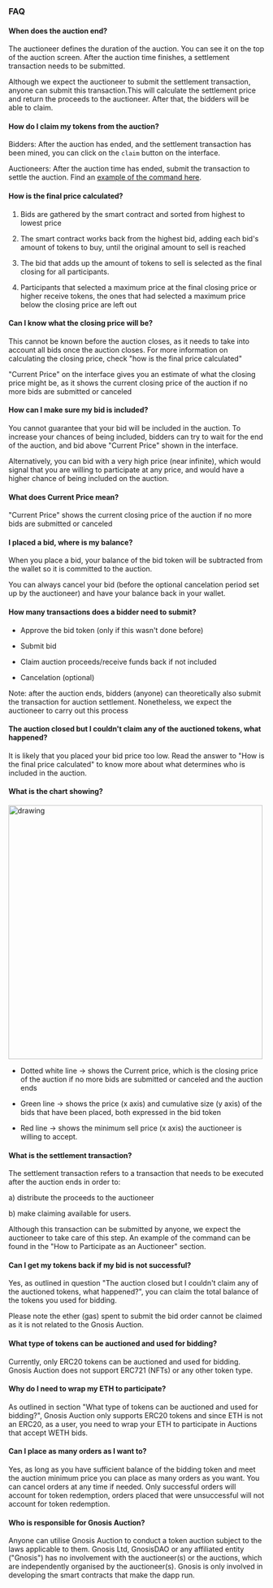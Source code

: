 ### FAQ

#### When does the auction end?

The auctioneer defines the duration of the auction. You can see it on the top of the auction screen. After the auction time finishes, a settlement transaction needs to be submitted.

Although we expect the auctioneer to submit the settlement transaction, anyone can submit this transaction.This will calculate the settlement price and return the proceeds to the auctioneer. After that, the bidders will be able to claim.

#### How do I claim my tokens from the auction?

Bidders: After the auction has ended, and the settlement transaction has been mined, you can click on the `claim` button on the interface.

Auctioneers: After the auction time has ended, submit the transaction to settle the auction. Find an [example of the command here](https://ido-ux.dev.gnosisdev.com/#/docs/participate-as-auctioneer#topAnchor).

#### How is the final price calculated?

1.  Bids are gathered by the smart contract and sorted from highest to lowest price

2.  The smart contract works back from the highest bid, adding each bid's amount of tokens to buy, until the original amount to sell is reached

3.  The bid that adds up the amount of tokens to sell is selected as the final closing for all participants. 

4.  Participants that selected a maximum price at the final closing price or higher receive tokens, the ones that had selected a maximum price below the closing price are left out

#### Can I know what the closing price will be?

This cannot be known before the auction closes, as it needs to take into account all bids once the auction closes. For more information on calculating the closing price, check "how is the final price calculated"

"Current Price" on the interface gives you an estimate of what the closing price might be, as it shows the current closing price of the auction if no more bids are submitted or canceled

#### How can I make sure my bid is included?

You cannot guarantee that your bid will be included in the auction. To increase your chances of being included, bidders can try to wait for the end of the auction, and bid above "Current Price" shown in the interface.

Alternatively, you can bid with a very high price (near infinite), which would signal that you are willing to participate at any price, and would have a higher chance of being included on the auction.

#### What does Current Price mean?

"Current Price" shows the current closing price of the auction if no more bids are submitted or canceled

#### I placed a bid, where is my balance?

When you place a bid, your balance of the bid token will be subtracted from the wallet so it is committed to the auction.

You can always cancel your bid (before the optional cancelation period set up by the auctioneer) and have your balance back in your wallet.

#### How many transactions does a bidder need to submit?

-   Approve the bid token (only if this wasn't done before)

-   Submit bid 

-   Claim auction proceeds/receive funds back if not included

-   Cancelation (optional)

Note: after the auction ends, bidders (anyone) can theoretically also submit the transaction for auction settlement. Nonetheless, we expect the auctioneer to carry out this process

#### The auction closed but I couldn't claim any of the auctioned tokens, what happened?

It is likely that you placed your bid price too low. Read the answer to "How is the final price calculated" to know more about what determines who is included in the auction.

#### What is the chart showing?

<img src="/assets/FAQChart image.png" alt="drawing" width="500"/>

-   Dotted white line -> shows the Current price, which is the closing price of the auction if no more bids are submitted or canceled and the auction ends

-   Green line -> shows the price (x axis) and cumulative size (y axis) of the bids that have been placed, both expressed in the bid token

-   Red line -> shows the minimum sell price (x axis) the auctioneer is willing to accept.

#### What is the settlement transaction?

The settlement transaction refers to a transaction that needs to be executed after the auction ends in order to:

a) distribute the proceeds to the auctioneer

b) make claiming available for users.

Although this transaction can be submitted by anyone, we expect the auctioneer to take care of this step. An example of the command can be found in the "How to Participate as an Auctioneer" section.

#### Can I get my tokens back if my bid is not successful?

Yes, as outlined in question "The auction closed but I couldn't claim any of the auctioned tokens, what happened?", you can claim the total balance of the tokens you used for bidding.

Please note the ether (gas) spent to submit the bid order cannot be claimed as it is not related to the Gnosis Auction.

#### What type of tokens can be auctioned and used for bidding?

Currently, only ERC20 tokens can be auctioned and used for bidding. Gnosis Auction does not support ERC721 (NFTs) or any other token type.

#### Why do I need to wrap my ETH to participate?

As outlined in section "What type of tokens can be auctioned and used for bidding?", Gnosis Auction only supports ERC20 tokens and since ETH is not an ERC20, as a user, you need to wrap your ETH to participate in Auctions that accept WETH bids.

#### Can I place as many orders as I want to?

Yes, as long as you have sufficient balance of the bidding token and meet the auction minimum price you can place as many orders as you want. You can cancel orders at any time if needed. Only successful orders will account for token redemption, orders placed that were unsuccessful will not account for token redemption.

#### Who is responsible for Gnosis Auction?

Anyone can utilise Gnosis Auction to conduct a token auction subject to the laws applicable to them. Gnosis Ltd, GnosisDAO or any affiliated entity ("Gnosis") has no involvement with the auctioneer(s) or the auctions, which are independently organised by the auctioneer(s). Gnosis is only involved in developing the smart contracts that make the dapp run.
